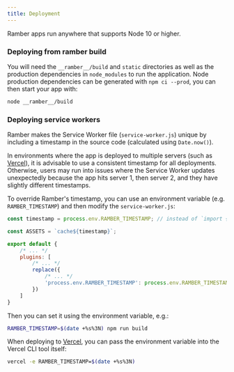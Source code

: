 ```yaml
---
title: Deployment
---
```


Ramber apps run anywhere that supports Node 10 or higher.

### Deploying from ramber build

You will need the `__ramber__/build` and `static` directories as well as the production dependencies in `node_modules` to run the application. Node production dependencies can be generated with `npm ci --prod`, you can then start your app with:

```bash
node __ramber__/build
```

### Deploying service workers

Ramber makes the Service Worker file (`service-worker.js`) unique by including a timestamp in the source code
(calculated using `Date.now()`).

In environments where the app is deployed to multiple servers (such as [Vercel]), it is advisable to use a
consistent timestamp for all deployments. Otherwise, users may run into issues where the Service Worker
updates unexpectedly because the app hits server 1, then server 2, and they have slightly different timestamps.

To override Ramber's timestamp, you can use an environment variable (e.g. `RAMBER_TIMESTAMP`) and then modify
the `service-worker.js`:

```js
const timestamp = process.env.RAMBER_TIMESTAMP; // instead of `import { timestamp }`

const ASSETS = `cache${timestamp}`;

export default {
	/* ... */
	plugins: [
		/* ... */
		replace({
			/* ... */
			'process.env.RAMBER_TIMESTAMP': process.env.RAMBER_TIMESTAMP || Date.now()
		})
	]
}
```

Then you can set it using the environment variable, e.g.:

```bash
RAMBER_TIMESTAMP=$(date +%s%3N) npm run build
```

When deploying to [Vercel], you can pass the environment variable into the Vercel CLI tool itself:

```bash
vercel -e RAMBER_TIMESTAMP=$(date +%s%3N)
```

[Vercel]: https://vercel.com/home
